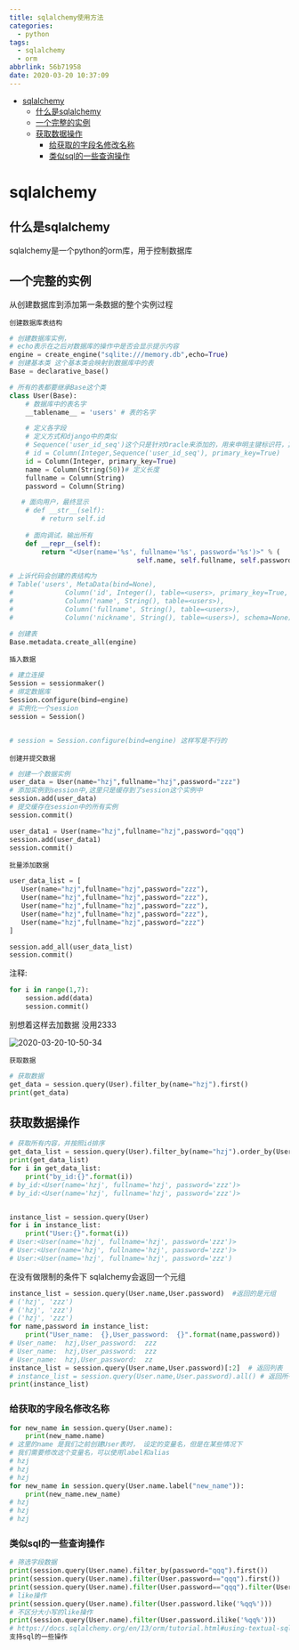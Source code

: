 ```yaml
---
title: sqlalchemy使用方法
categories:
  - python
tags:
  - sqlalchemy
  - orm
abbrlink: 56b71958
date: 2020-03-20 10:37:09
---
```


<!-- @import "[TOC]" {cmd="toc" depthFrom=1 depthTo=6 orderedList=false} -->

<!-- code_chunk_output -->

- [sqlalchemy](#sqlalchemy)
  - [什么是sqlalchemy](#什么是sqlalchemy)
  - [一个完整的实例](#一个完整的实例)
  - [获取数据操作](#获取数据操作)
    - [给获取的字段名修改名称](#给获取的字段名修改名称)
    - [类似sql的一些查询操作](#类似sql的一些查询操作)

<!-- /code_chunk_output -->
<!-- more -->

# sqlalchemy

## 什么是sqlalchemy
sqlalchemy是一个python的orm库，用于控制数据库


## 一个完整的实例
从创建数据库到添加第一条数据的整个实例过程

`创建数据库表结构`
```py
# 创建数据库实例，
# echo表示在之后对数据库的操作中是否会显示提示内容
engine = create_engine("sqlite:///memory.db",echo=True)
# 创建基本类 这个基本类会映射到数据库中的表
Base = declarative_base()

# 所有的表都要继承Base这个类
class User(Base):
    # 数据库中的表名字
    __tablename__ = 'users' # 表的名字

    # 定义各字段
    # 定义方式和django中的类似
    # Sequence('user_id_seq')这个只是针对Oracle来添加的，用来申明主键标识符，其他数据库可以删除
    # id = Column(Integer,Sequence('user_id_seq'), primary_key=True)
    id = Column(Integer, primary_key=True)
    name = Column(String(50))# 定义长度
    fullname = Column(String)
    password = Column(String)

   # 面向用户，最终显示
    # def __str__(self):
        # return self.id
    
    # 面向调试，输出所有
    def __repr__(self):
        return "<User(name='%s', fullname='%s', password='%s')>" % (
                                self.name, self.fullname, self.password)

# 上诉代码会创建的表结构为
# Table('users', MetaData(bind=None),
#             Column('id', Integer(), table=<users>, primary_key=True, nullable=False),
#             Column('name', String(), table=<users>),
#             Column('fullname', String(), table=<users>),
#             Column('nickname', String(), table=<users>), schema=None)

# 创建表
Base.metadata.create_all(engine)
```

`插入数据`
```py
# 建立连接
Session = sessionmaker()
# 绑定数据库
Session.configure(bind=engine)
# 实例化一个session
session = Session()


# session = Session.configure(bind=engine) 这样写是不行的
```

`创建并提交数据`
```py
# 创建一个数据实例
user_data = User(name="hzj",fullname="hzj",password="zzz")
# 添加实例到session中,这里只是缓存到了session这个实例中
session.add(user_data)
# 提交缓存在session中的所有实例
session.commit()

user_data1 = User(name="hzj",fullname="hzj",password="qqq")
session.add(user_data1)
session.commit()
```

`批量添加数据`
```py
user_data_list = [
   User(name="hzj",fullname="hzj",password="zzz"),
   User(name="hzj",fullname="hzj",password="zzz"),
   User(name="hzj",fullname="hzj",password="zzz"),
   User(name="hzj",fullname="hzj",password="zzz"),
   User(name="hzj",fullname="hzj",password="zzz")
]

session.add_all(user_data_list)
session.commit()
```

注释:
```py
for i in range(1,7):
    session.add(data)
    session.commit()
```
别想着这样去加数据 没用2333

![2020-03-20-10-50-34](http://noback.upyun.com/2020-03-20-10-50-34.png)


`获取数据`
```py
# 获取数据
get_data = session.query(User).filter_by(name="hzj").first()
print(get_data)
```


## 获取数据操作
```py
# 获取所有内容，并按照id排序
get_data_list = session.query(User).filter_by(name="hzj").order_by(User.id)
print(get_data_list)
for i in get_data_list:
    print("by_id:{}".format(i))
# by_id:<User(name='hzj', fullname='hzj', password='zzz')>
# by_id:<User(name='hzj', fullname='hzj', password='zzz')>


instance_list = session.query(User)
for i in instance_list:
    print("User:{}".format(i))
# User:<User(name='hzj', fullname='hzj', password='zzz')>
# User:<User(name='hzj', fullname='hzj', password='zzz')>
# User:<User(name='hzj', fullname='hzj', password='zzz')

```

在没有做限制的条件下 sqlalchemy会返回一个元组
```py
instance_list = session.query(User.name,User.password)  #返回的是元组
# ('hzj', 'zzz')
# ('hzj', 'zzz')
# ('hzj', 'zzz')
for name,password in instance_list:
    print("User_name:  {},User_password:  {}".format(name,password))
# User_name:  hzj,User_password:  zzz
# User_name:  hzj,User_password:  zzz
# User_name:  hzj,User_password:  zz
instance_list = session.query(User.name,User.password)[:2]  # 返回列表
# instance_list = session.query(User.name,User.password).all() # 返回所有
print(instance_list)
```

### 给获取的字段名修改名称
```py
for new_name in session.query(User.name):
    print(new_name.name) 
# 这里的name 是我们之前创建User表时， 设定的变量名，但是在某些情况下
# 我们需要修改这个变量名，可以使用label和alias
# hzj
# hzj 
# hzj
for new_name in session.query(User.name.label("new_name")):
    print(new_name.new_name)
# hzj
# hzj
# hzj

```

### 类似sql的一些查询操作
```py
# 筛选字段数据
print(session.query(User.name).filter_by(password="qqq").first())
print(session.query(User.name).filter(User.password=="qqq").first())
print(session.query(User.name).filter(User.password=="qqq").filter(User.fullname=="hzj").first())
# like操作
print(session.query(User.name).filter(User.password.like('%qq%')))
# 不区分大小写的like操作
print(session.query(User.name).filter(User.password.ilike('%qq%')))
# https://docs.sqlalchemy.org/en/13/orm/tutorial.html#using-textual-sql
支持sql的一些操作

```